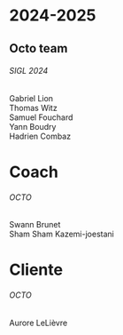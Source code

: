 # 2024-2025

## Octo team

###### _SIGL 2024_

Gabriel Lion \
Thomas Witz \
Samuel Fouchard \
Yann Boudry \
Hadrien Combaz

# Coach

###### _OCTO_

Swann Brunet \
Sham Sham Kazemi-joestani

# Cliente

###### _OCTO_

Aurore LeLièvre
